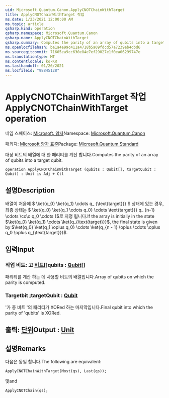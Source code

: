 ```yaml
---
uid: Microsoft.Quantum.Canon.ApplyCNOTChainWithTarget
title: ApplyCNOTChainWithTarget 작업
ms.date: 1/23/2021 12:00:00 AM
ms.topic: article
qsharp.kind: operation
qsharp.namespace: Microsoft.Quantum.Canon
qsharp.name: ApplyCNOTChainWithTarget
qsharp.summary: Computes the parity of an array of qubits into a target qubit.
ms.openlocfilehash: ba1a4e99c411a4718b5a09fdcd57a7239eb4dbd6
ms.sourcegitcommit: 71605ea9cc630e84e7ef29027e1f0ea06299747e
ms.translationtype: MT
ms.contentlocale: ko-KR
ms.lasthandoff: 01/26/2021
ms.locfileid: "98845128"
---
```

# <a name="applycnotchainwithtarget-operation"></a><span data-ttu-id="bb730-102">ApplyCNOTChainWithTarget 작업</span><span class="sxs-lookup"><span data-stu-id="bb730-102">ApplyCNOTChainWithTarget operation</span></span>

<span data-ttu-id="bb730-103">네임 스페이스: [Microsoft. 양자](xref:Microsoft.Quantum.Canon)</span><span class="sxs-lookup"><span data-stu-id="bb730-103">Namespace: [Microsoft.Quantum.Canon](xref:Microsoft.Quantum.Canon)</span></span>

<span data-ttu-id="bb730-104">패키지: [Microsoft 양자 표준](https://nuget.org/packages/Microsoft.Quantum.Standard)</span><span class="sxs-lookup"><span data-stu-id="bb730-104">Package: [Microsoft.Quantum.Standard](https://nuget.org/packages/Microsoft.Quantum.Standard)</span></span>


<span data-ttu-id="bb730-105">대상 비트의 배열에 대 한 패리티를 계산 합니다.</span><span class="sxs-lookup"><span data-stu-id="bb730-105">Computes the parity of an array of qubits into a target qubit.</span></span>

```qsharp
operation ApplyCNOTChainWithTarget (qubits : Qubit[], targetQubit : Qubit) : Unit is Adj + Ctl
```


## <a name="description"></a><span data-ttu-id="bb730-106">설명</span><span class="sxs-lookup"><span data-stu-id="bb730-106">Description</span></span>

<span data-ttu-id="bb730-107">배열이 처음에 $ \ket{q_0} \ket{q_1} \cdots q_ {\text{target}}} $ 상태에 있는 경우, 최종 상태는 $ \ket{q_0} \ket{q_1 \cdots q_0} \cdots \text{target}}} q_ {n-1} \cdots \co\o q_0 \cdots {$로 지정 됩니다.</span><span class="sxs-lookup"><span data-stu-id="bb730-107">If the array is initially in the state $\ket{q_0} \ket{q_1} \cdots \ket{q_{\text{target}}}$, the final state is given by $\ket{q_0} \ket{q_1 \oplus q_0} \cdots \ket{q_{n - 1} \oplus \cdots \oplus q_0 \oplus q_{\text{target}}}$.</span></span>

## <a name="input"></a><span data-ttu-id="bb730-108">입력</span><span class="sxs-lookup"><span data-stu-id="bb730-108">Input</span></span>

### <a name="qubits--qubit"></a><span data-ttu-id="bb730-109">작업 비트: 고 [비트](xref:microsoft.quantum.lang-ref.qubit)[]</span><span class="sxs-lookup"><span data-stu-id="bb730-109">qubits : [Qubit](xref:microsoft.quantum.lang-ref.qubit)[]</span></span>

<span data-ttu-id="bb730-110">패리티를 계산 하는 데 사용할 비트의 배열입니다.</span><span class="sxs-lookup"><span data-stu-id="bb730-110">Array of qubits on which the parity is computed.</span></span>


### <a name="targetqubit--qubit"></a><span data-ttu-id="bb730-111">Targetbit [:](xref:microsoft.quantum.lang-ref.qubit)</span><span class="sxs-lookup"><span data-stu-id="bb730-111">targetQubit : [Qubit](xref:microsoft.quantum.lang-ref.qubit)</span></span>

<span data-ttu-id="bb730-112">'가 중 비트 '의 패리티가 XORed 하는 마지막입니다.</span><span class="sxs-lookup"><span data-stu-id="bb730-112">Final qubit into which the parity of 'qubits' is XORed.</span></span>



## <a name="output--unit"></a><span data-ttu-id="bb730-113">출력: [단위](xref:microsoft.quantum.lang-ref.unit)</span><span class="sxs-lookup"><span data-stu-id="bb730-113">Output : [Unit](xref:microsoft.quantum.lang-ref.unit)</span></span>



## <a name="remarks"></a><span data-ttu-id="bb730-114">설명</span><span class="sxs-lookup"><span data-stu-id="bb730-114">Remarks</span></span>

<span data-ttu-id="bb730-115">다음은 동일 합니다.</span><span class="sxs-lookup"><span data-stu-id="bb730-115">The following are equivalent:</span></span>

```qsharp
ApplyCNOTChainWithTarget(Most(qs), Last(qs));
```

<span data-ttu-id="bb730-116">및</span><span class="sxs-lookup"><span data-stu-id="bb730-116">and</span></span>

```qsharp
ApplyCNOTChain(qs);
```